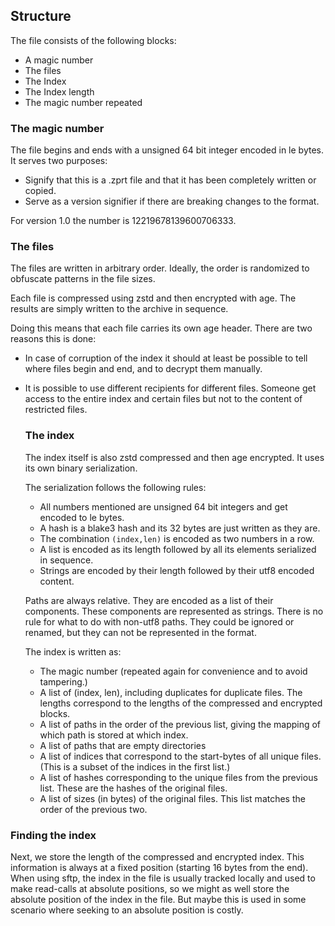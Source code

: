 ## Structure

The file consists of the following blocks:

- A magic number
- The files
- The Index
- The Index length
- The magic number repeated

### The magic number

The file begins and ends with a unsigned 64 bit integer encoded in le bytes. It
serves two purposes:

- Signify that this is a .zprt file and that it has been completely written or
  copied.
- Serve as a version signifier if there are breaking changes to the format.

For version 1.0 the number is 12219678139600706333.

### The files

The files are written in arbitrary order. Ideally, the order is randomized to
obfuscate patterns in the file sizes.

Each file is compressed using zstd and then encrypted with age. The results are
simply written to the archive in sequence.

Doing this means that each file carries its own age header. There are two
reasons this is done:

- In case of corruption of the index it should at least be possible to tell
  where files begin and end, and to decrypt them manually.

- It is possible to use different recipients for different files. Someone get
  access to the entire index and certain files but not to the content of
  restricted files.

  ### The index

  The index itself is also zstd compressed and then age encrypted. It uses its
  own binary serialization.

  The serialization follows the following rules:

  - All numbers mentioned are unsigned 64 bit integers and get encoded to le
    bytes.
  - A hash is a blake3 hash and its 32 bytes are just written as they are.
  - The combination `(index,len)` is encoded as two numbers in a row.
  - A list is encoded as its length followed by all its elements serialized in
    sequence.
  - Strings are encoded by their length followed by their utf8 encoded content.

  Paths are always relative. They are encoded as a list of their components.
  These components are represented as strings. There is no rule for what to do
  with non-utf8 paths. They could be ignored or renamed, but they can not be
  represented in the format.

  The index is written as:

  - The magic number (repeated again for convenience and to avoid tampering.)
  - A list of (index, len), including duplicates for duplicate files. The
    lengths correspond to the lengths of the compressed and encrypted blocks.
  - A list of paths in the order of the previous list, giving the mapping of
    which path is stored at which index.
  - A list of paths that are empty directories
  - A list of indices that correspond to the start-bytes of all unique files.
    (This is a subset of the indices in the first list.)
  - A list of hashes corresponding to the unique files from the previous list.
    These are the hashes of the original files.
  - A list of sizes (in bytes) of the original files. This list matches the
    order of the previous two.

### Finding the index

Next, we store the length of the compressed and encrypted index. This
information is always at a fixed position (starting 16 bytes from the end). When
using sftp, the index in the file is usually tracked locally and used to make
read-calls at absolute positions, so we might as well store the absolute
position of the index in the file. But maybe this is used in some scenario where
seeking to an absolute position is costly.
